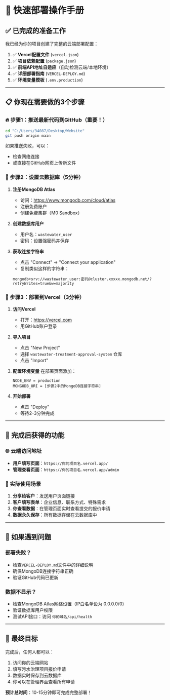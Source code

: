 # 🚀 快速部署操作手册

## ✅ 已完成的准备工作

我已经为你的项目创建了完整的云端部署配置：

1. ✅ **Vercel配置文件** (`vercel.json`)
2. ✅ **项目依赖配置** (`package.json`) 
3. ✅ **前端API地址自适应**（自动检测云端/本地环境）
4. ✅ **详细部署指南** (`VERCEL-DEPLOY.md`)
5. ✅ **环境变量模板** (`.env.production`)

---

## 📋 你现在需要做的3个步骤

### 🔥 步骤1：推送最新代码到GitHub（重要！）

```bash
cd "C:/Users/34087/Desktop/Website"
git push origin main
```

如果推送失败，可以：
- 检查网络连接
- 或直接在GitHub网页上传新文件

### 🌟 步骤2：设置云数据库（5分钟）

1. **注册MongoDB Atlas**
   - 访问：https://www.mongodb.com/cloud/atlas
   - 注册免费账户
   - 创建免费集群（M0 Sandbox）

2. **创建数据库用户**
   - 用户名：`wastewater_user`
   - 密码：设置强密码并保存

3. **获取连接字符串**
   - 点击 "Connect" → "Connect your application"
   - 复制类似这样的字符串：
   ```
   mongodb+srv://wastewater_user:密码@cluster.xxxxx.mongodb.net/?retryWrites=true&w=majority
   ```

### 🚀 步骤3：部署到Vercel（3分钟）

1. **访问Vercel**
   - 打开：https://vercel.com
   - 用GitHub账户登录

2. **导入项目**
   - 点击 "New Project"
   - 选择 `wastewater-treatment-approval-system` 仓库
   - 点击 "Import"

3. **配置环境变量**
   在部署页面添加：
   ```
   NODE_ENV = production
   MONGODB_URI = [步骤2中的MongoDB连接字符串]
   ```

4. **开始部署**
   - 点击 "Deploy"
   - 等待2-3分钟完成

---

## 🎉 完成后获得的功能

### 🌐 云端访问地址
- **用户填写页面**：`https://你的项目名.vercel.app/`
- **管理查看页面**：`https://你的项目名.vercel.app/admin`

### 💼 实际使用场景
1. **分享给客户**：发送用户页面链接
2. **客户填写表单**：企业信息、联系方式、特殊需求
3. **你查看数据**：在管理页面实时查看提交的报价申请
4. **数据永久保存**：所有数据存储在云数据库中

---

## 🔧 如果遇到问题

### 部署失败？
- 检查`VERCEL-DEPLOY.md`文件中的详细说明
- 确保MongoDB连接字符串正确
- 验证GitHub代码已更新

### 数据不显示？
- 检查MongoDB Atlas网络设置（IP白名单设为 0.0.0.0/0）
- 验证数据库用户权限
- 测试API接口：访问 `你的域名/api/health`

---

## 🎯 最终目标

完成后，任何人都可以：
1. 访问你的云端网站
2. 填写污水治理项目报价申请
3. 数据实时保存到云数据库
4. 你可以在管理界面查看所有申请

**预计总时间**：10-15分钟即可完成完整部署！